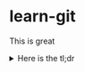 # learn-git

This is great


<details>
  <summary> Here is the tl;dr </summary>
    
```json
{
   extra_stuff:"Details you shouldn't have to look at"
}
```

  
</details>
